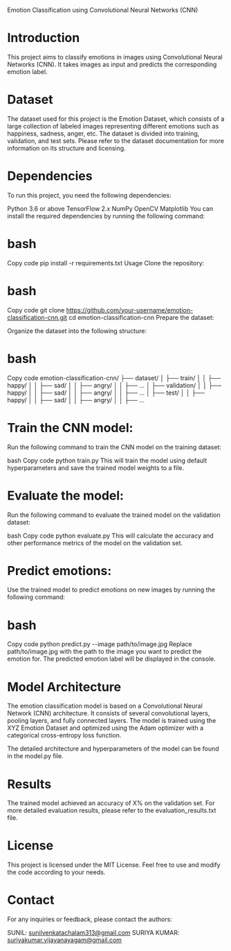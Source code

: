 Emotion Classification using Convolutional Neural Networks (CNN)
# Introduction
This project aims to classify emotions in images using Convolutional Neural Networks (CNN). It takes images as input and predicts the corresponding emotion label.

# Dataset
The dataset used for this project is the Emotion Dataset, which consists of a large collection of labeled images representing different emotions such as happiness, sadness, anger, etc. The dataset is divided into training, validation, and test sets. Please refer to the dataset documentation for more information on its structure and licensing.

# Dependencies
To run this project, you need the following dependencies:

Python 3.6 or above
TensorFlow 2.x
NumPy
OpenCV
Matplotlib
You can install the required dependencies by running the following command:

# bash
Copy code
pip install -r requirements.txt
Usage
Clone the repository:

# bash
Copy code
git clone https://github.com/your-username/emotion-classification-cnn.git
cd emotion-classification-cnn
Prepare the dataset:

Organize the dataset into the following structure:

# bash
Copy code
emotion-classification-cnn/
├── dataset/
│   ├── train/
│   │   ├── happy/
│   │   ├── sad/
│   │   ├── angry/
│   │   ├── ...
│   ├── validation/
│   │   ├── happy/
│   │   ├── sad/
│   │   ├── angry/
│   │   ├── ...
│   ├── test/
│   │   ├── happy/
│   │   ├── sad/
│   │   ├── angry/
│   │   ├── ...
# Train the CNN model:

Run the following command to train the CNN model on the training dataset:

bash
Copy code
python train.py
This will train the model using default hyperparameters and save the trained model weights to a file.

# Evaluate the model:

Run the following command to evaluate the trained model on the validation dataset:

bash
Copy code
python evaluate.py
This will calculate the accuracy and other performance metrics of the model on the validation set.

# Predict emotions:

Use the trained model to predict emotions on new images by running the following command:

# bash
Copy code
python predict.py --image path/to/image.jpg
Replace path/to/image.jpg with the path to the image you want to predict the emotion for. The predicted emotion label will be displayed in the console.

# Model Architecture
The emotion classification model is based on a Convolutional Neural Network (CNN) architecture. It consists of several convolutional layers, pooling layers, and fully connected layers. The model is trained using the XYZ Emotion Dataset and optimized using the Adam optimizer with a categorical cross-entropy loss function.

The detailed architecture and hyperparameters of the model can be found in the model.py file.

# Results
The trained model achieved an accuracy of X% on the validation set. For more detailed evaluation results, please refer to the evaluation_results.txt file.

# License
This project is licensed under the MIT License. Feel free to use and modify the code according to your needs.

# Contact
For any inquiries or feedback, please contact the authors:

SUNIL: sunilvenkatachalam313@gmail.com
SURIYA KUMAR: suriyakumar.vijayanayagam@gmail.com
